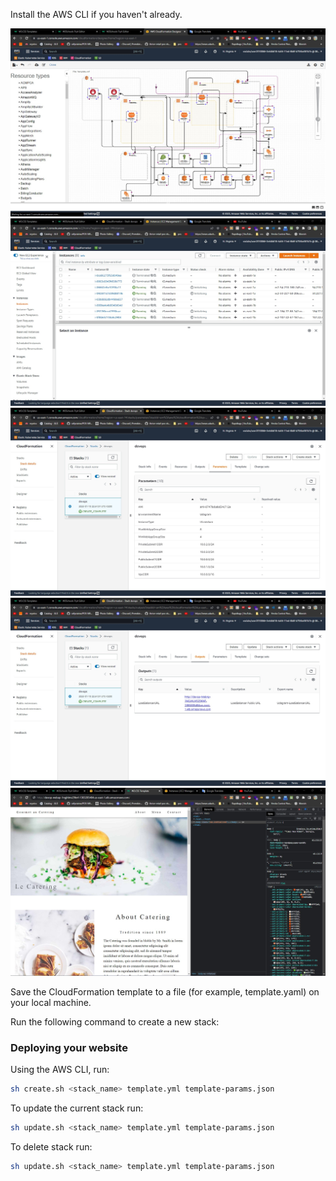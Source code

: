 
Install the AWS CLI if you haven't already.

![Alt text](screanshot/Screenshot%202023-01-10%20224154.jpg)
![Alt text](screanshot/Screenshot%202023-01-10%20225733.jpg)
![Alt text](screanshot/Screenshot%202023-01-10%20230035.jpg)
![Alt text](screanshot/Screenshot%202023-01-10%20230443.jpg)
![Alt text](screanshot/Screenshot%202023-01-10%20230643.jpg)


Save the CloudFormation template to a file (for example, template.yaml) on your local machine.

Run the following command to create a new stack:

### Deploying your website
Using the AWS CLI, run:

```bash
sh create.sh <stack_name> template.yml template-params.json
```

To update the current stack run:
```bash
sh update.sh <stack_name> template.yml template-params.json
```

To delete stack run:
```bash
sh update.sh <stack_name> template.yml template-params.json
```
